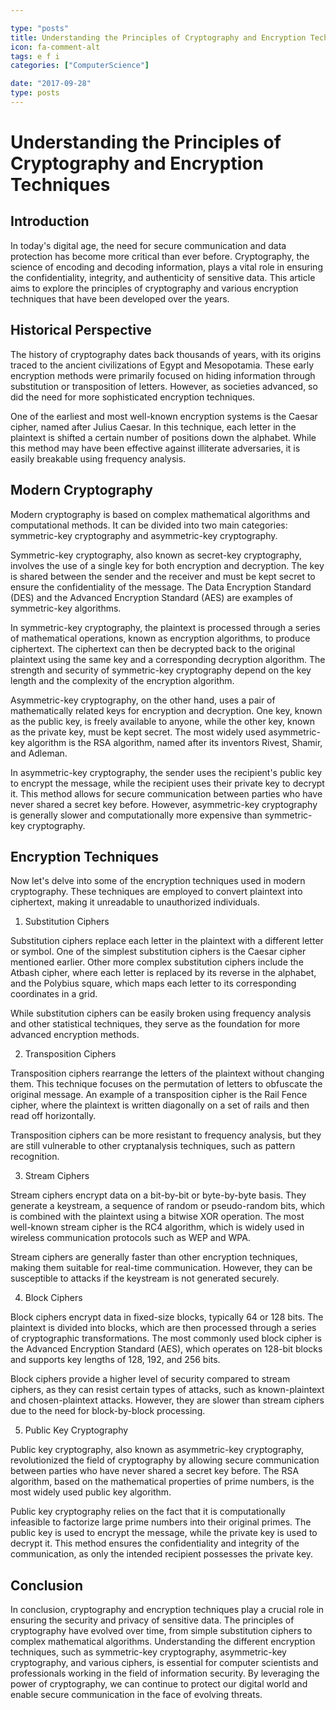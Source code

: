 ```yaml
---

type: "posts"
title: Understanding the Principles of Cryptography and Encryption Techniques
icon: fa-comment-alt
tags: e f i
categories: ["ComputerScience"]

date: "2017-09-28"
type: posts
---
```





# Understanding the Principles of Cryptography and Encryption Techniques

## Introduction

In today's digital age, the need for secure communication and data protection has become more critical than ever before. Cryptography, the science of encoding and decoding information, plays a vital role in ensuring the confidentiality, integrity, and authenticity of sensitive data. This article aims to explore the principles of cryptography and various encryption techniques that have been developed over the years.

## Historical Perspective

The history of cryptography dates back thousands of years, with its origins traced to the ancient civilizations of Egypt and Mesopotamia. These early encryption methods were primarily focused on hiding information through substitution or transposition of letters. However, as societies advanced, so did the need for more sophisticated encryption techniques.

One of the earliest and most well-known encryption systems is the Caesar cipher, named after Julius Caesar. In this technique, each letter in the plaintext is shifted a certain number of positions down the alphabet. While this method may have been effective against illiterate adversaries, it is easily breakable using frequency analysis.

## Modern Cryptography

Modern cryptography is based on complex mathematical algorithms and computational methods. It can be divided into two main categories: symmetric-key cryptography and asymmetric-key cryptography.

Symmetric-key cryptography, also known as secret-key cryptography, involves the use of a single key for both encryption and decryption. The key is shared between the sender and the receiver and must be kept secret to ensure the confidentiality of the message. The Data Encryption Standard (DES) and the Advanced Encryption Standard (AES) are examples of symmetric-key algorithms.

In symmetric-key cryptography, the plaintext is processed through a series of mathematical operations, known as encryption algorithms, to produce ciphertext. The ciphertext can then be decrypted back to the original plaintext using the same key and a corresponding decryption algorithm. The strength and security of symmetric-key cryptography depend on the key length and the complexity of the encryption algorithm.

Asymmetric-key cryptography, on the other hand, uses a pair of mathematically related keys for encryption and decryption. One key, known as the public key, is freely available to anyone, while the other key, known as the private key, must be kept secret. The most widely used asymmetric-key algorithm is the RSA algorithm, named after its inventors Rivest, Shamir, and Adleman.

In asymmetric-key cryptography, the sender uses the recipient's public key to encrypt the message, while the recipient uses their private key to decrypt it. This method allows for secure communication between parties who have never shared a secret key before. However, asymmetric-key cryptography is generally slower and computationally more expensive than symmetric-key cryptography.

## Encryption Techniques

Now let's delve into some of the encryption techniques used in modern cryptography. These techniques are employed to convert plaintext into ciphertext, making it unreadable to unauthorized individuals.

1. Substitution Ciphers

Substitution ciphers replace each letter in the plaintext with a different letter or symbol. One of the simplest substitution ciphers is the Caesar cipher mentioned earlier. Other more complex substitution ciphers include the Atbash cipher, where each letter is replaced by its reverse in the alphabet, and the Polybius square, which maps each letter to its corresponding coordinates in a grid.

While substitution ciphers can be easily broken using frequency analysis and other statistical techniques, they serve as the foundation for more advanced encryption methods.

2. Transposition Ciphers

Transposition ciphers rearrange the letters of the plaintext without changing them. This technique focuses on the permutation of letters to obfuscate the original message. An example of a transposition cipher is the Rail Fence cipher, where the plaintext is written diagonally on a set of rails and then read off horizontally.

Transposition ciphers can be more resistant to frequency analysis, but they are still vulnerable to other cryptanalysis techniques, such as pattern recognition.

3. Stream Ciphers

Stream ciphers encrypt data on a bit-by-bit or byte-by-byte basis. They generate a keystream, a sequence of random or pseudo-random bits, which is combined with the plaintext using a bitwise XOR operation. The most well-known stream cipher is the RC4 algorithm, which is widely used in wireless communication protocols such as WEP and WPA.

Stream ciphers are generally faster than other encryption techniques, making them suitable for real-time communication. However, they can be susceptible to attacks if the keystream is not generated securely.

4. Block Ciphers

Block ciphers encrypt data in fixed-size blocks, typically 64 or 128 bits. The plaintext is divided into blocks, which are then processed through a series of cryptographic transformations. The most commonly used block cipher is the Advanced Encryption Standard (AES), which operates on 128-bit blocks and supports key lengths of 128, 192, and 256 bits.

Block ciphers provide a higher level of security compared to stream ciphers, as they can resist certain types of attacks, such as known-plaintext and chosen-plaintext attacks. However, they are slower than stream ciphers due to the need for block-by-block processing.

5. Public Key Cryptography

Public key cryptography, also known as asymmetric-key cryptography, revolutionized the field of cryptography by allowing secure communication between parties who have never shared a secret key before. The RSA algorithm, based on the mathematical properties of prime numbers, is the most widely used public key algorithm.

Public key cryptography relies on the fact that it is computationally infeasible to factorize large prime numbers into their original primes. The public key is used to encrypt the message, while the private key is used to decrypt it. This method ensures the confidentiality and integrity of the communication, as only the intended recipient possesses the private key.

## Conclusion

In conclusion, cryptography and encryption techniques play a crucial role in ensuring the security and privacy of sensitive data. The principles of cryptography have evolved over time, from simple substitution ciphers to complex mathematical algorithms. Understanding the different encryption techniques, such as symmetric-key cryptography, asymmetric-key cryptography, and various ciphers, is essential for computer scientists and professionals working in the field of information security. By leveraging the power of cryptography, we can continue to protect our digital world and enable secure communication in the face of evolving threats.